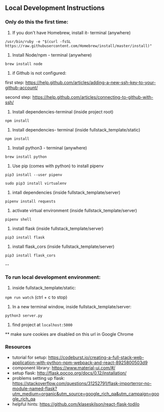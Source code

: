 ## Local Development Instructions

### Only do this the first time:

1. If you don't have Homebrew, install it- terminal (anywhere)

`/usr/bin/ruby -e "$(curl -fsSL https://raw.githubusercontent.com/Homebrew/install/master/install)"`

1. Install Node/npm - terminal (anywhere)

`brew install node`

1. if Github is not configured:

  first step: https://help.github.com/articles/adding-a-new-ssh-key-to-your-github-account/

  second step: https://help.github.com/articles/connecting-to-github-with-ssh/

1. Install dependencies-terminal (inside project root)

`npm install`

1. Install dependencies- terminal (inside fullstack_template/static)

`npm install`

1. Install python3 - terminal (anywhere)

`brew install python`

1. Use pip (comes with python) to install pipenv

`pip3 install --user pipenv`

`sudo pip3 install virtualenv`

1.  intall dependencies (inside fullstack_template/server)

`pipenv install requests`

1. activate virtual environment (inside fullstack_template/server)

`pipenv shell`

1. install flask (inside fullstack_template/server)

`pip3 install flask`

1. install flask_cors (inside fullstack_template/server)

`pip3 install flask_cors`

--


### To run local development environment:

1. inside fullstack_template/static:

`npm run watch`  (ctrl + c to stop)

1. In a new terminal window, inside fullstack_template/server:

`python3 server.py`

1. find project at `localhost:5000`

** make sure cookies are disabled on this url in Google Chrome


### Resources

* tutorial for setup: https://codeburst.io/creating-a-full-stack-web-application-with-python-npm-webpack-and-react-8925800503d9
* component library: https://www.material-ui.com/#/
* setup flask: http://flask.pocoo.org/docs/0.12/installation/
* problems setting up flask: https://stackoverflow.com/questions/31252791/flask-importerror-no-module-named-flask?utm_medium=organic&utm_source=google_rich_qa&utm_campaign=google_rich_qa
* helpful hints: https://github.com/klaseskilson/react-flask-todilo
